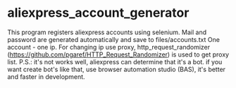 # aliexpress_account_generator
This program registers aliexpress accounts using selenium.
Mail and password are generated automatically and save to files/accounts.txt
One account - one ip. For changing ip use proxy,  http_request_randomizer (https://github.com/pgaref/HTTP_Request_Randomizer) is used to get proxy list.
P.S.: it's not works well, aliexpress can determine that it's a bot.
if you want create bot's like that, use browser automation studio (BAS), it's better and faster in development. 
